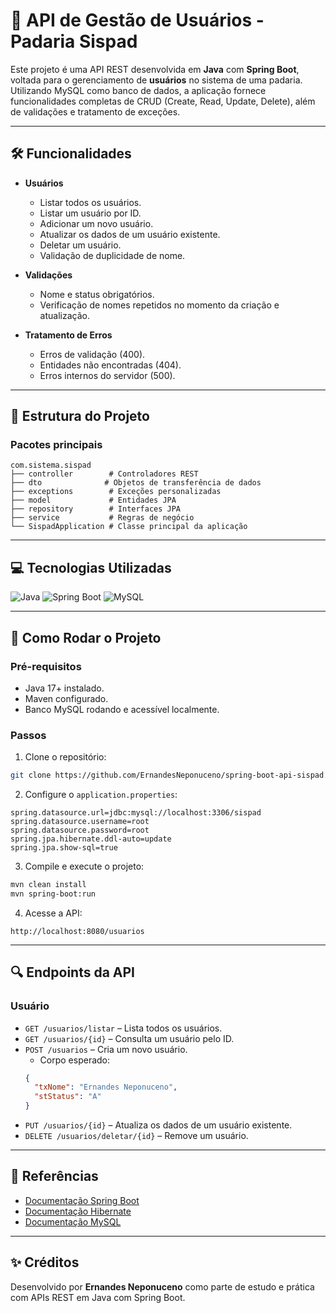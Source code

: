 # 🥐 API de Gestão de Usuários - Padaria Sispad

Este projeto é uma API REST desenvolvida em **Java** com **Spring Boot**, voltada para o gerenciamento de **usuários** no sistema de uma padaria. Utilizando MySQL como banco de dados, a aplicação fornece funcionalidades completas de CRUD (Create, Read, Update, Delete), além de validações e tratamento de exceções.

---

## 🛠️ Funcionalidades

- **Usuários**
  - Listar todos os usuários.
  - Listar um usuário por ID.
  - Adicionar um novo usuário.
  - Atualizar os dados de um usuário existente.
  - Deletar um usuário.
  - Validação de duplicidade de nome.

- **Validações**
  - Nome e status obrigatórios.
  - Verificação de nomes repetidos no momento da criação e atualização.

- **Tratamento de Erros**
  - Erros de validação (400).
  - Entidades não encontradas (404).
  - Erros internos do servidor (500).

---

## 🎯 Estrutura do Projeto

### **Pacotes principais**
```plaintext
com.sistema.sispad
├── controller        # Controladores REST
├── dto              # Objetos de transferência de dados
├── exceptions        # Exceções personalizadas
├── model             # Entidades JPA
├── repository        # Interfaces JPA
├── service           # Regras de negócio
└── SispadApplication # Classe principal da aplicação
```

---

## 💻 Tecnologias Utilizadas

<div style="display: inline_block">
  <img alt="Java" src="https://img.shields.io/badge/Java-17-007396?style=for-the-badge&logo=java&logoColor=white">
  <img alt="Spring Boot" src="https://img.shields.io/badge/Spring_Boot-3.0.0-6DB33F?style=for-the-badge&logo=spring&logoColor=white">
  <img alt="MySQL" src="https://img.shields.io/badge/MySQL-8.0-4479A1?style=for-the-badge&logo=mysql&logoColor=white">
</div>

---

## 🚀 Como Rodar o Projeto

### Pré-requisitos

- Java 17+ instalado.
- Maven configurado.
- Banco MySQL rodando e acessível localmente.

### Passos

1. Clone o repositório:
```bash
git clone https://github.com/ErnandesNeponuceno/spring-boot-api-sispad.git

```

2. Configure o `application.properties`:
```properties
spring.datasource.url=jdbc:mysql://localhost:3306/sispad
spring.datasource.username=root
spring.datasource.password=root
spring.jpa.hibernate.ddl-auto=update
spring.jpa.show-sql=true
```

3. Compile e execute o projeto:
```bash
mvn clean install
mvn spring-boot:run
```

4. Acesse a API:
```
http://localhost:8080/usuarios
```

---

## 🔍 Endpoints da API

### Usuário

- `GET /usuarios/listar` – Lista todos os usuários.
- `GET /usuarios/{id}` – Consulta um usuário pelo ID.
- `POST /usuarios` – Cria um novo usuário.
  - Corpo esperado:
  ```json
  {
    "txNome": "Ernandes Neponuceno",
    "stStatus": "A"
  }
  ```
- `PUT /usuarios/{id}` – Atualiza os dados de um usuário existente.
- `DELETE /usuarios/deletar/{id}` – Remove um usuário.

---

## 📄 Referências

- [Documentação Spring Boot](https://spring.io/projects/spring-boot)
- [Documentação Hibernate](https://hibernate.org/orm/documentation/)
- [Documentação MySQL](https://dev.mysql.com/doc/)

---

## ✨ Créditos

Desenvolvido por **Ernandes Neponuceno** como parte de estudo e prática com APIs REST em Java com Spring Boot.
